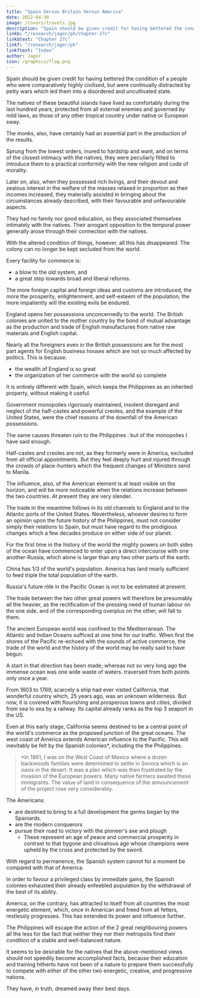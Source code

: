 ```yaml
---
title: "Spain Versus Britain Versus America"
date: 2022-04-30
image: /covers/travels.jpg
description: "Spain should be given credit for having bettered the condition of a people who were comparatively highly civilised"
linkb: "/research/jagor/ph/chapter-27c"
linkbtext: "Chapter 27c"
linkf: "/research/jagor/ph"
linkftext: "Index"
author: Jagor
icon: /graphics/flag.png
---
```



Spain should be given credit for having bettered the condition of a people who were comparatively highly civilised, but were continually distracted by petty wars which led them into a disordered and uncultivated state.

The natives of these beautiful islands have lived as comfortably during the last hundred years, protected from all external enemies and governed by mild laws, as those of any other tropical country under native or European sway. <!-- ,– owing, in some measure, to the frequently discussed peculiar circumstances which protect the interests of the natives. -->

The monks, also, have certainly had an essential part in the production of the results.

Sprung from the lowest orders, inured to hardship and want, and on terms of the closest intimacy with the natives, they were peculiarly fitted to introduce them to a practical conformity with the new religion and code of morality. 

Later on, also, when they possessed rich livings, and their devout and zealous interest in the welfare of the masses relaxed in proportion as their incomes increased, they materially assisted in bringing about the circumstances already described, with their favourable and unfavourable aspects. 

They had no family nor good education, so they associated themselves intimately with the natives. <!--  and their requirements; and their --> Their arrogant opposition to the temporal power generally arose through their connection with the natives. 

With the altered condition of things, however, all this has disappeared. The colony can no longer be kept secluded from the world. 

Every facility for commerce is:
- a blow to the old system, and
- a great step towards broad and liberal reforms. 

The more foreign capital and foreign ideas and customs are introduced, the more the prosperity, enlightenment, and self-esteem of the population, the more impatiently will the existing evils be endured.

England opens her possessions unconcernedly to the world. The British colonies are united to the mother country by the bond of mutual advantage as the production and trade of English manufactures from native raw materials and English capital. 



Nearly all the foreigners even in the British possessions are for the most part agents for English business houses which are not so much <!-- would scarcely be --> affected<!-- , at least to any marked extent, --> by politics. This is because:
- the wealth of England is so great
- the organization of her commerce with the world so complete 

It is entirely different with Spain, which keeps the Philippines as an inherited property, without making it useful. <!--  the power of turning it to any useful account. -->

Government monopolies rigorously maintained, insolent disregard and neglect of the half-castes and powerful creoles, and the example of the United States, were the chief reasons of the downfall of the American possessions. 

The same causes threaten ruin to the Philippines : but of the monopolies I have said enough.

Half-castes and creoles are not, as they formerly were in America, excluded from all official appointments. But they feel deeply hurt and injured through the crowds of place-hunters which the frequent changes of Ministers send to Manila. 

The influence, also, of the American element is at least visible on the horizon, and will be more noticeable when the relations increase between the two countries. At present they are very slender. 

The trade in the meantime follows in its old channels to England and to the Atlantic ports of the United States. Nevertheless, whoever desires to form an opinion upon the future history of the Philippines, must not consider simply their relations to Spain, but must have regard to the prodigious changes which a few decades produce on either side of our planet.

For the first time in the history of the world the mighty powers on both sides of the ocean have commenced to enter upon a direct intercourse with one another-Russia, which alone is larger than any two other parts of the earth. 

China has 1/3 of the world's population. America has land nearly sufficient to feed triple the total population of the earth. 

Russia's future rôle in the Pacific Ocean is not to be estimated at present.

The trade between the two other great powers will therefore be presumably all the heavier, as the rectification of the pressing need of human labour on the one side, and of the corresponding overplus on the other, will fall to them.

The ancient European world was confined to the Mediterranean. The Atlantic and Indian Oceans sufficed at one time for our traffic. When first the shores of the Pacific re-echoed with the sounds of active commerce, the trade of the world and the history of the world may be really said to have begun. 

A start in that direction has been made; whereas not so very long ago the immense ocean was one wide waste of waters. traversed from both points only once a year. 

From 1603 to 1769, scarcely a ship had ever visited California, that wonderful country which, 25 years ago, <!-- with the exception of a few places on the coast, --> was an unknown wilderness. But now, it is covered with flourishing and prosperous towns and cities, divided from sea to sea by a railway. Its capital already ranks as the top 3 seaport in the US. 

Even at this early stage, California seems destined to be a central point of the world's commerce as the proposed junction of the great oceans<!-- , to play a most important part in the future -->. The<!--  navigation of the --> west coast of America extends American influence to the Pacific. This will inevitably be felt by the Spanish colonies*, including the <!-- make  of the American element over the South Sea, the captivating, magic power which the great republic exercises over the Spanish colonies* will not fail to make itself felt also in --> the Philippines. 

> *In 1861, I was on the West Coast of Mexico where a dozen backwoods families were determined to settle in Sonora which is an oasis in the desert. It was a plan which was then frustrated by the invasion of the European powers. Many native farmers awaited these immigrants. The value of land in consequence of the announcement of the project rose very considerably.


The Americans:
- are destined to bring to a full development the germs began by the Spaniards. 
- are the modern conquerors
- pursue their road to victory with the pioneer's axe and plough
  - These represent an age of peace and commercial prosperity in contrast to that bygone and chivalrous age whose champions were upheld by the cross and protected by the sword.

<!-- A considerable portion of Spanish America already belongs to the US, and has since attained an importance which could not possibly have been anticipated either under the Spanish Government or during the anarchy which followed.  -->

With regard to permanence, the Spanish system cannot for a moment be compared with that of America. 

In order to favour a privileged class by immediate gains, the Spanish colonies exhausted their already enfeebled population <!-- of the metropolis --> by the withdrawal of the best of its ability.

America, on the contrary, has attracted to itself from all countries the most energetic element, which, once in American and freed from all fetters, restlessly progresses. This has extended its power and influence further. 


The Philippines will escape the action of the 2 great neighbouring powers all the less for tbe fact that neither they nor their metropolis find their condition of a stable and well-balanced nature.

It seems to be desirable for the natives that the above-mentioned views should not speedily become accomplished facts, because their education and training hitherto have not been of a nature to prepare them successfully to compete with either of the other two energetic, creative, and progressive nations. 

They have, in truth, dreamed away their best days.

<!-- THE END.

PRINTED BY VIRTUE AND CO., CITY ROAD, LONDON.

193, PICCADILLY,

April 10th, 1875.
 -->